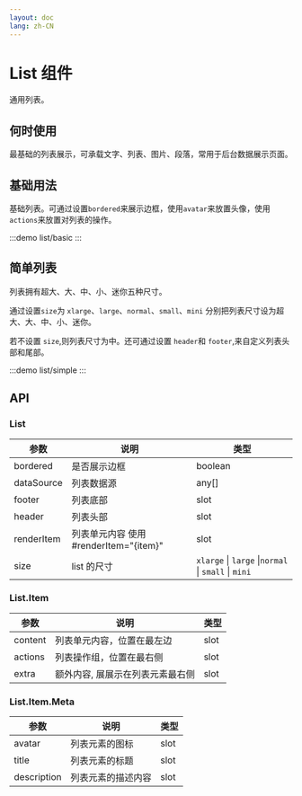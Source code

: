 ```yaml
---
layout: doc
lang: zh-CN
---
```


# List 组件

通用列表。

## 何时使用

最基础的列表展示，可承载文字、列表、图片、段落，常用于后台数据展示页面。

## 基础用法

基础列表。可通过设置`bordered`来展示边框，使用`avatar`来放置头像，使用`actions`来放置对列表的操作。

:::demo
list/basic
:::

## 简单列表

列表拥有超大、大、中、小、迷你五种尺寸。

通过设置`size`为 `xlarge`、`large`、`normal`、`small`、`mini`
分别把列表尺寸设为超大、大、中、小、迷你。

若不设置 `size`,则列表尺寸为中。还可通过设置 `header`和 `footer`,来自定义列表头部和尾部。

:::demo
list/simple
:::

## API

### List

| 参数       | 说明                                   | 类型                                                |
| ---------- | -------------------------------------- | --------------------------------------------------- |
| bordered   | 是否展示边框                           | boolean                                             |
| dataSource | 列表数据源                             | any\[]                                              |
| footer     | 列表底部                               | slot                                                |
| header     | 列表头部                               | slot                                                |
| renderItem | 列表单元内容 使用 #renderItem="{item}" | slot                                                |
| size       | list 的尺寸                            | `xlarge` \| `large` \|`normal` \| `small` \| `mini` |

### List.Item

| 参数    | 说明                             | 类型 |
| ------- | -------------------------------- | ---- |
| content | 列表单元内容，位置在最左边       | slot |
| actions | 列表操作组，位置在最右侧         | slot |
| extra   | 额外内容, 展展示在列表元素最右侧 | slot |

### List.Item.Meta

| 参数        | 说明               | 类型 |
| ----------- | ------------------ | ---- |
| avatar      | 列表元素的图标     | slot |
| title       | 列表元素的标题     | slot |
| description | 列表元素的描述内容 | slot |
